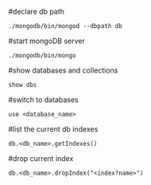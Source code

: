 #declare db path 
```
./mongodb/bin/mongod --dbpath db 
```
#start mongoDB server 
```
./mongodb/bin/mongo
```

#show databases and collections 
```
show dbs
```
#switch to databases 
```
use <database_name>
```
#list the current db indexes 
```
db.<db_name>.getIndexes()
```
#drop current index
```
db.<db_name>.dropIndex("<index?name>")
```
